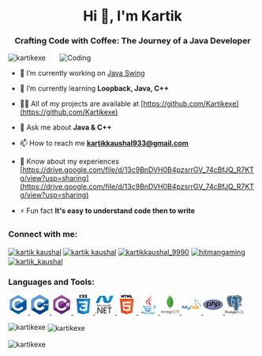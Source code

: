 
<h1 align="center">Hi 👋, I'm Kartik</h1>
<h3 align="center">Crafting Code with Coffee: The Journey of a Java Developer</h3>
<img align="right" alt="Coding" width="400" src="https://i.pinimg.com/originals/81/17/8b/81178b47a8598f0c81c4799f2cdd4057.gif">

<p align="left"> <img src="https://komarev.com/ghpvc/?username=kartikexe&label=Profile%20views&color=0e75b6&style=flat" alt="kartikexe" /> </p>

- 🔭 I’m currently working on [Java Swing](https://github.com/Kartikexe/Java-project-)

- 🌱 I’m currently learning **Loopback, Java, C++**

- 👨‍💻 All of my projects are available at [https://github.com/Kartikexe](https://github.com/Kartikexe)

- 💬 Ask me about **Java & C++**

- 📫 How to reach me **kartikkaushal933@gmail.com**

- 📄 Know about my experiences [https://drive.google.com/file/d/13c9BnDVH0B4pzsrrGV_74cBfJQ_R7KTg/view?usp=sharing](https://drive.google.com/file/d/13c9BnDVH0B4pzsrrGV_74cBfJQ_R7KTg/view?usp=sharing)

- ⚡ Fun fact **It's easy to understand code then to write**

<h3 align="left">Connect with me:</h3>
<p align="left">
<a href="https://linkedin.com/in/kartik kaushal" target="blank"><img align="center" src="https://raw.githubusercontent.com/rahuldkjain/github-profile-readme-generator/master/src/images/icons/Social/linked-in-alt.svg" alt="kartik kaushal" height="30" width="40" /></a>
<a href="https://fb.com/kartik kaushal" target="blank"><img align="center" src="https://raw.githubusercontent.com/rahuldkjain/github-profile-readme-generator/master/src/images/icons/Social/facebook.svg" alt="kartik kaushal" height="30" width="40" /></a>
<a href="https://instagram.com/kartikkaushal_9990" target="blank"><img align="center" src="https://raw.githubusercontent.com/rahuldkjain/github-profile-readme-generator/master/src/images/icons/Social/instagram.svg" alt="kartikkaushal_9990" height="30" width="40" /></a>
<a href="https://www.youtube.com/c/hitmangaming" target="blank"><img align="center" src="https://raw.githubusercontent.com/rahuldkjain/github-profile-readme-generator/master/src/images/icons/Social/youtube.svg" alt="hitmangaming" height="30" width="40" /></a>
<a href="https://www.leetcode.com/kartik_kaushal" target="blank"><img align="center" src="https://raw.githubusercontent.com/rahuldkjain/github-profile-readme-generator/master/src/images/icons/Social/leet-code.svg" alt="kartik_kaushal" height="30" width="40" /></a>
</p>

<h3 align="left">Languages and Tools:</h3>
<p align="left"> <a href="https://www.cprogramming.com/" target="_blank" rel="noreferrer"> <img src="https://raw.githubusercontent.com/devicons/devicon/master/icons/c/c-original.svg" alt="c" width="40" height="40"/> </a> <a href="https://www.w3schools.com/cpp/" target="_blank" rel="noreferrer"> <img src="https://raw.githubusercontent.com/devicons/devicon/master/icons/cplusplus/cplusplus-original.svg" alt="cplusplus" width="40" height="40"/> </a> <a href="https://www.w3schools.com/cs/" target="_blank" rel="noreferrer"> <img src="https://raw.githubusercontent.com/devicons/devicon/master/icons/csharp/csharp-original.svg" alt="csharp" width="40" height="40"/> </a> <a href="https://www.w3schools.com/css/" target="_blank" rel="noreferrer"> <img src="https://raw.githubusercontent.com/devicons/devicon/master/icons/css3/css3-original-wordmark.svg" alt="css3" width="40" height="40"/> </a> <a href="https://dotnet.microsoft.com/" target="_blank" rel="noreferrer"> <img src="https://raw.githubusercontent.com/devicons/devicon/master/icons/dot-net/dot-net-original-wordmark.svg" alt="dotnet" width="40" height="40"/> </a> <a href="https://www.w3.org/html/" target="_blank" rel="noreferrer"> <img src="https://raw.githubusercontent.com/devicons/devicon/master/icons/html5/html5-original-wordmark.svg" alt="html5" width="40" height="40"/> </a> <a href="https://www.java.com" target="_blank" rel="noreferrer"> <img src="https://raw.githubusercontent.com/devicons/devicon/master/icons/java/java-original.svg" alt="java" width="40" height="40"/> </a> <a href="https://www.mongodb.com/" target="_blank" rel="noreferrer"> <img src="https://raw.githubusercontent.com/devicons/devicon/master/icons/mongodb/mongodb-original-wordmark.svg" alt="mongodb" width="40" height="40"/> </a> <a href="https://www.mysql.com/" target="_blank" rel="noreferrer"> <img src="https://raw.githubusercontent.com/devicons/devicon/master/icons/mysql/mysql-original-wordmark.svg" alt="mysql" width="40" height="40"/> </a> <a href="https://www.php.net" target="_blank" rel="noreferrer"> <img src="https://raw.githubusercontent.com/devicons/devicon/master/icons/php/php-original.svg" alt="php" width="40" height="40"/> </a> <a href="https://www.postgresql.org" target="_blank" rel="noreferrer"> <img src="https://raw.githubusercontent.com/devicons/devicon/master/icons/postgresql/postgresql-original-wordmark.svg" alt="postgresql" width="40" height="40"/> </a> </p>

<p><img align="left" src="https://github-readme-stats.vercel.app/api/top-langs?username=kartikexe&show_icons=true&locale=en&layout=compact" alt="kartikexe" /></p>

<p>&nbsp;<img align="center" src="https://github-readme-stats.vercel.app/api?username=kartikexe&show_icons=true&locale=en" alt="kartikexe" /></p>

<p><img align="center" src="https://github-readme-streak-stats.herokuapp.com/?user=kartikexe&" alt="kartikexe" /></p>
